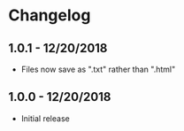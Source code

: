 # Changelog

## 1.0.1 - 12/20/2018
- Files now save as ".txt" rather than ".html"

## 1.0.0 - 12/20/2018
- Initial release